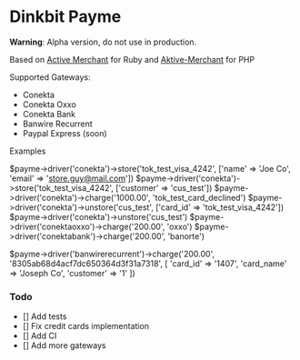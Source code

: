 # Dinkbit Payme

**Warning**: Alpha version, do not use in production.

Based on [Active Merchant](http://github.com/Shopify/active_merchant) for Ruby and [Aktive-Merchant](https://github.com/akDeveloper/Aktive-Merchant) for PHP

Supported Gateways:
* Conekta
* Conekta Oxxo
* Conekta Bank
* Banwire Recurrent
* Paypal Express (soon)

Examples

$payme->driver('conekta')->store('tok_test_visa_4242', ['name' => 'Joe Co', 'email' => 'store.guy@mail.com'])
$payme->driver('conekta')->store('tok_test_visa_4242', ['customer' => 'cus_test'])
$payme->driver('conekta')->charge('1000.00', 'tok_test_card_declined')
$payme->driver('conekta')->unstore('cus_test', ['card_id' => 'tok_test_visa_4242'])
$payme->driver('conekta')->unstore('cus_test')
$payme->driver('conektaoxxo')->charge('200.00', 'oxxo')
$payme->driver('conektabank')->charge('200.00', 'banorte')

$payme->driver('banwirerecurrent')->charge('200.00', '8305ab68d4acf7dc650364d3f31a7318', [
  'card_id' => '1407',
  'card_name' => 'Joseph Co',
  'customer' => '1'
])


### Todo

- [] Add tests
- [] Fix credit cards implementation
- [] Add CI
- [] Add more gateways
